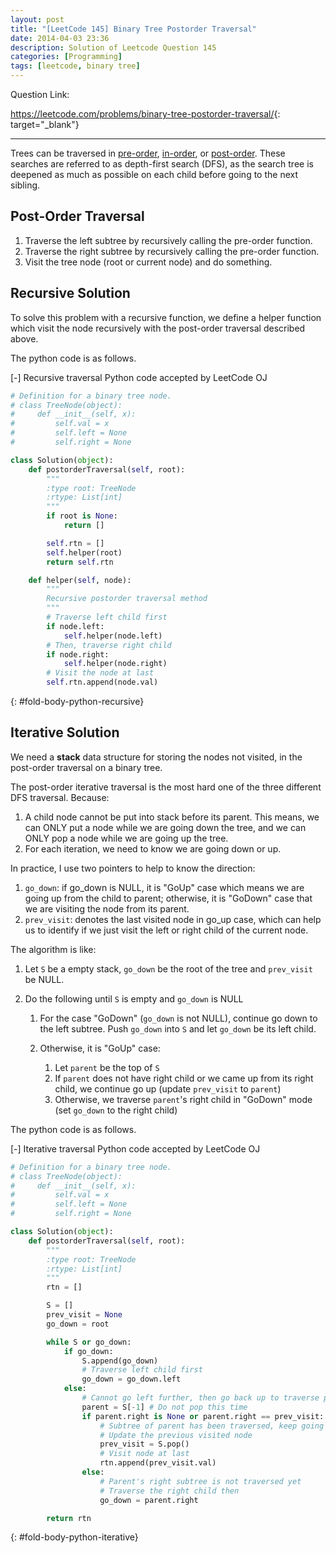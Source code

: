 ```yaml
---
layout: post
title: "[LeetCode 145] Binary Tree Postorder Traversal"
date: 2014-04-03 23:36
description: Solution of Leetcode Question 145
categories: [Programming]
tags: [leetcode, binary tree]
---
```


Question Link:

<https://leetcode.com/problems/binary-tree-postorder-traversal/>{: target="_blank"}

---

Trees can be traversed in
[pre-order](/2014/04/04/leetcode144-Binary-Tree-Preorder-Traversal/),
[in-order](/2014/04/04/leetcode94-Binary-Tree-Inorder-Traversal/),
or [post-order](/2014/04/03/leetcode145-Binary-Tree-Postorder-Traversal/).
These searches are referred to as depth-first search (DFS),
as the search tree is deepened as much as possible on each child before going to the next sibling.

## Post-Order Traversal

1. Traverse the left subtree by recursively calling the pre-order function.
2. Traverse the right subtree by recursively calling the pre-order function.
3. Visit the tree node (root or current node) and do something.

## Recursive Solution

To solve this problem with a recursive function,
we define a helper function which visit the node recursively with the post-order traversal described above.

The python code is as follows.

<div class="code-title">
<span class="code-fold" id="fold-btn-python-recursive" onclick="$use('fold-body-python-recursive', 'fold-btn-python-recursive')">[-]</span>
Recursive traversal Python code accepted by LeetCode OJ
</div>

~~~ python
# Definition for a binary tree node.
# class TreeNode(object):
#     def __init__(self, x):
#         self.val = x
#         self.left = None
#         self.right = None

class Solution(object):
    def postorderTraversal(self, root):
        """
        :type root: TreeNode
        :rtype: List[int]
        """
        if root is None:
            return []

        self.rtn = []
        self.helper(root)
        return self.rtn

    def helper(self, node):
        """
        Recursive postorder traversal method
        """
        # Traverse left child first
        if node.left:
            self.helper(node.left)
        # Then, traverse right child
        if node.right:
            self.helper(node.right)
        # Visit the node at last
        self.rtn.append(node.val)
~~~
{: #fold-body-python-recursive}

## Iterative Solution

We need a **stack** data structure for storing the nodes not visited, in the post-order traversal on a binary tree.

The post-order iterative traversal is the most hard one of the three different DFS traversal.
Because:

1. A child node cannot be put into stack before its parent.
This means, we can ONLY put a node while we are going down the tree, and we can ONLY pop a node while we are going up the tree.
2. For each iteration, we need to know we are going down or up.

In practice, I use two pointers to help to know the direction:

1. `go_down`: if go_down is NULL, it is "GoUp" case which means we are going up from the child to parent;
otherwise, it is "GoDown" case that we are visiting the node from its parent.
2. `prev_visit`: denotes the last visited node in go_up case, which can help us to identify if we just visit the left or right child of the current node.

The algorithm is like:

1. Let `S` be a empty stack, `go_down` be the root of the tree and `prev_visit` be NULL.
2. Do the following until `S` is empty and `go_down` is NULL

    1. For the case "GoDown" (`go_down` is not NULL), continue go down to the left subtree. Push `go_down` into `S` and let `go_down` be its left child.
    2. Otherwise, it is "GoUp" case:

        1. Let `parent` be the top of `S`
        2. If `parent` does not have right child or we came up from its right child, we continue go up (update `prev_visit` to `parent`)
        3. Otherwise, we traverse `parent`'s right child in "GoDown" mode (set `go_down` to the right child)

The python code is as follows.

<div class="code-title">
<span class="code-fold" id="fold-btn-python-iterative" onclick="$use('fold-body-python-iterative', 'fold-btn-python-iterative')">[-]</span>
Iterative traversal Python code accepted by LeetCode OJ
</div>

~~~ python
# Definition for a binary tree node.
# class TreeNode(object):
#     def __init__(self, x):
#         self.val = x
#         self.left = None
#         self.right = None

class Solution(object):
    def postorderTraversal(self, root):
        """
        :type root: TreeNode
        :rtype: List[int]
        """
        rtn = []

        S = []
        prev_visit = None
        go_down = root

        while S or go_down:
            if go_down:
                S.append(go_down)
                # Traverse left child first
                go_down = go_down.left
            else:
                # Cannot go left further, then go back up to traverse parent's right child
                parent = S[-1] # Do not pop this time
                if parent.right is None or parent.right == prev_visit:
                    # Subtree of parent has been traversed, keep going up
                    # Update the previous visited node
                    prev_visit = S.pop()
                    # Visit node at last
                    rtn.append(prev_visit.val)
                else:
                    # Parent's right subtree is not traversed yet
                    # Traverse the right child then
                    go_down = parent.right

        return rtn
~~~
{: #fold-body-python-iterative}

